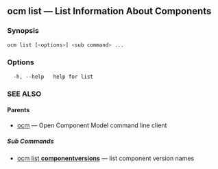 ## ocm list &mdash; List Information About Components

### Synopsis

```bash
ocm list [<options>] <sub command> ...
```

### Options

```text
  -h, --help   help for list
```

### SEE ALSO

#### Parents

* [ocm](ocm.md)	 &mdash; Open Component Model command line client


##### Sub Commands

* [ocm list <b>componentversions</b>](ocm_list_componentversions.md)	 &mdash; list component version names


